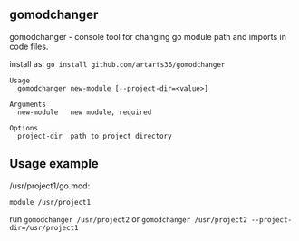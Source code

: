 ## gomodchanger

gomodchanger - console tool for changing go module path and imports in code files.

install as: `go install github.com/artarts36/gomodchanger`

```
Usage
  gomodchanger new-module [--project-dir=<value>]

Arguments
  new-module   new module, required

Options
  project-dir  path to project directory
```

## Usage example

/usr/project1/go.mod:
```
module /usr/project1
```

run `gomodchanger /usr/project2` or `gomodchanger /usr/project2 --project-dir=/usr/project1`





